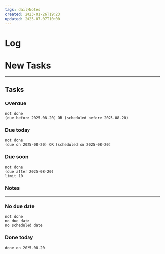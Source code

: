 ```yaml
---
tags: dailyNotes
created: 2023-01-26T19:23
updated: 2025-07-07T10:00
---
```

# Log


# New Tasks


----
## Tasks
### Overdue
```tasks
not done
(due before 2025-08-20) OR (scheduled before 2025-08-20)
```

### Due today
```tasks
not done
(due on 2025-08-20) OR (scheduled on 2025-08-20)
```

### Due soon
```tasks
not done
(due after 2025-08-20)
limit 10
```

### Notes

----
### No due date
```tasks
not done
no due date
no scheduled date
```

### Done today
```tasks
done on 2025-08-20
```
